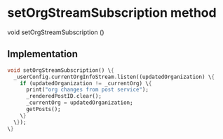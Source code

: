 


# setOrgStreamSubscription method








void setOrgStreamSubscription
()








## Implementation

```dart
void setOrgStreamSubscription() \{
  _userConfig.currentOrgInfoStream.listen((updatedOrganization) \{
    if (updatedOrganization != _currentOrg) \{
      print("org changes from post service");
      _renderedPostID.clear();
      _currentOrg = updatedOrganization;
      getPosts();
    \}
  \});
\}
```







